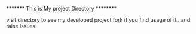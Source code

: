 ******* This is My project Directory ********
 
 visit directory to see my developed project
 fork if you find usage of it..
 and raise issues  
